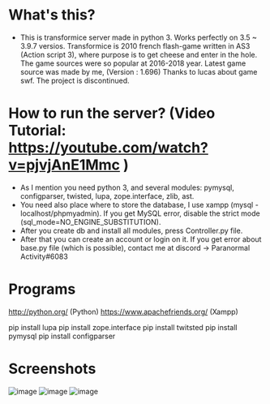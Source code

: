 # What's this?
- This is transformice server made in python 3. Works perfectly on 3.5 ~ 3.9.7 versios.
Transformice is 2010 french flash-game written in AS3 (Action script 3), where purpose is to get cheese and enter in the hole. The game sources were so popular at 2016-2018 year. Latest game source was made by me, (Version : 1.696) Thanks to lucas about game swf. The project is discontinued.

# How to run the server? (Video Tutorial: https://youtube.com/watch?v=pjvjAnE1Mmc )
- As I mention you need python 3, and several modules: pymysql, configparser, twisted, lupa, zope.interface, zlib, ast.
- You need also place where to store the database, I use xampp (mysql - localhost/phpmyadmin).  If you get MySQL error, disable the strict mode (sql_mode=NO_ENGINE_SUBSTITUTION).
- After you create db and install all modules, press Controller.py file.
- After that you can create an account or login on it. If you get error about base.py file (which is possible), contact me at discord -> Paranormal Activity#6083

# Programs
http://python.org/ (Python)
https://www.apachefriends.org/ (Xampp)

pip install lupa
pip install zope.interface
pip install twitsted
pip install pymysql
pip install configparser

# Screenshots
![image](https://user-images.githubusercontent.com/69107484/208734507-b61e3611-6719-47d9-a314-fc8296f55025.png)
![image](https://user-images.githubusercontent.com/69107484/208734831-ebddf7b0-7a03-404e-a570-4ba36cdac718.png)
![image](https://user-images.githubusercontent.com/69107484/208734884-be5aa9e8-130d-43a2-8ef0-edb4d668bd14.png)
